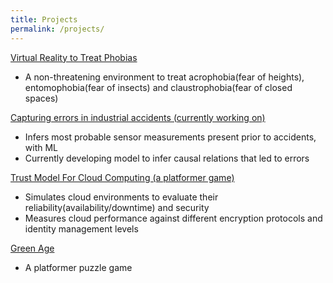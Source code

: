 ```yaml
---
title: Projects
permalink: /projects/
---
```

[Virtual Reality to Treat Phobias](https://github.com/YashSharma79/Phobia-VR)
* A non-threatening environment to treat acrophobia(fear of heights), entomophobia(fear of insects) and claustrophobia(fear of closed spaces)

[Capturing errors in industrial accidents (currently working on)](https://github.com/YashSharma79/industrial-accidents)
* Infers most probable sensor measurements present prior to accidents, with ML
* Currently developing model to infer causal relations that led to errors

[Trust Model For Cloud Computing (a platformer game)](https://github.com/YashSharma79/Trust-Model-for-Cloud)
* Simulates cloud environments to evaluate their reliability(availability/downtime) and security
* Measures cloud performance against different encryption protocols and identity management levels

[Green Age](https://github.com/YashSharma79/Green-Age)
* A platformer puzzle game

